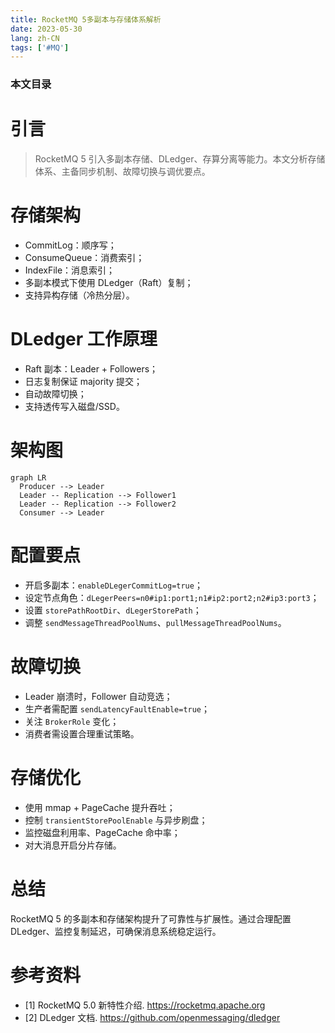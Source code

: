 ```yaml
---
title: RocketMQ 5多副本与存储体系解析
date: 2023-05-30
lang: zh-CN
tags: ['#MQ']
---
```


### 本文目录
<!-- toc -->

# 引言
> RocketMQ 5 引入多副本存储、DLedger、存算分离等能力。本文分析存储体系、主备同步机制、故障切换与调优要点。

# 存储架构
- CommitLog：顺序写；
- ConsumeQueue：消费索引；
- IndexFile：消息索引；
- 多副本模式下使用 DLedger（Raft）复制；
- 支持异构存储（冷热分层）。

# DLedger 工作原理
- Raft 副本：Leader + Followers；
- 日志复制保证 majority 提交；
- 自动故障切换；
- 支持透传写入磁盘/SSD。

# 架构图
```mermaid
graph LR
  Producer --> Leader
  Leader -- Replication --> Follower1
  Leader -- Replication --> Follower2
  Consumer --> Leader
```

# 配置要点
- 开启多副本：`enableDLegerCommitLog=true`；
- 设定节点角色：`dLegerPeers=n0#ip1:port1;n1#ip2:port2;n2#ip3:port3`；
- 设置 `storePathRootDir`、`dLegerStorePath`；
- 调整 `sendMessageThreadPoolNums`、`pullMessageThreadPoolNums`。

# 故障切换
- Leader 崩溃时，Follower 自动竞选；
- 生产者需配置 `sendLatencyFaultEnable=true`；
- 关注 `BrokerRole` 变化；
- 消费者需设置合理重试策略。

# 存储优化
- 使用 mmap + PageCache 提升吞吐；
- 控制 `transientStorePoolEnable` 与异步刷盘；
- 监控磁盘利用率、PageCache 命中率；
- 对大消息开启分片存储。

# 总结
RocketMQ 5 的多副本和存储架构提升了可靠性与扩展性。通过合理配置 DLedger、监控复制延迟，可确保消息系统稳定运行。

# 参考资料
- [1] RocketMQ 5.0 新特性介绍. https://rocketmq.apache.org
- [2] DLedger 文档. https://github.com/openmessaging/dledger
